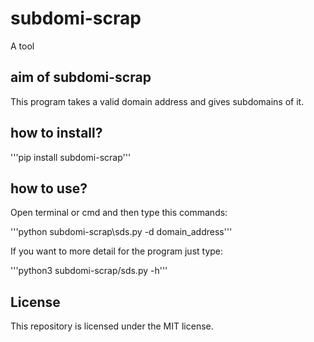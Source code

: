 # subdomi-scrap

A tool

## aim of subdomi-scrap

This program takes a valid domain address and gives subdomains of it.


## how to install? 

'''pip install subdomi-scrap'''


## how to use?

Open terminal or cmd and then type this commands:

'''python subdomi-scrap\sds.py -d domain_address'''

If you want to more detail for the program just type:

'''python3 subdomi-scrap/sds.py -h'''


## License

This repository is licensed under the MIT license. 

